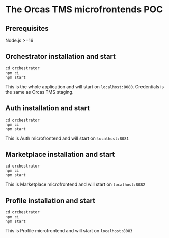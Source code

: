 # The Orcas TMS microfrontends POC

## Prerequisites
Node.js >=16

## Orchestrator installation and start

```
cd orchestrator
npm ci 
npm start
```

This is the whole application and will start on `localhost:8080`. Credentials is the same as Orcas TMS staging.

## Auth installation and start

```
cd orchestrator
npm ci 
npm start
```


This is Auth microfrontend and will start on `localhost:8081`

## Marketplace installation and start

```
cd orchestrator
npm ci 
npm start
```

This is Marketplace microfrontend and will start on `localhost:8082`

## Profile installation and start

```
cd orchestrator
npm ci 
npm start
```

This is Profile microfrontend and will start on `localhost:8083`
